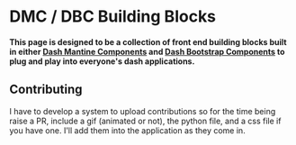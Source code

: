 # DMC / DBC Building Blocks

#### This page is designed to be a collection of front end building blocks built in either [Dash Mantine Components](https://www.dash-mantine-components.com/) and [Dash Bootstrap Components](https://dash-bootstrap-components.opensource.faculty.ai/) to plug and play into everyone's dash applications. 

## Contributing

I have to develop a system to upload contributions so for the time being raise a PR, include a gif (animated or not), the python file, and a css file if you have one.  I'll add them into the application as they come in.    
